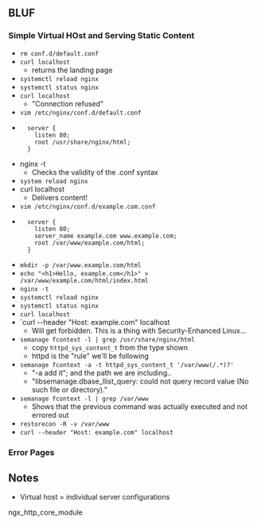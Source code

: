 ## BLUF
### Simple Virtual HOst and Serving Static Content
- `rm conf.d/default.conf`
- `curl localhost`
  - returns the landing page
- `systemctl reload nginx`
- `systemctl status nginx`
- `curl localhost`
  - "Connection refused"
- `vim /etc/nginx/conf.d/default.conf`
-
        server {
          listen 80;
          root /usr/share/nginx/html;
        }
- nginx -t
  - Checks the validity of the .conf syntax
- `system reload nginx`
- curl localhost
  - Delivers content!
- `vim /etc/nginx/conf.d/example.com.conf`
-
        server {
          listen 80;
          server_name example.com www.example.com;
          root /var/www/example.com/html;
        }
- `mkdir -p /var/www.example.com/html`
- `echo "<h1>Hello, example.com</h1>" > /var/www/example.com/html/index.html`
- `nginx -t`
- `systemctl reload nginx`
- `systemctl status nginx`
- `curl localhost`
- `curl --header "Host: example.com"  localhost
  - Will get forbidden. This is a thing with Security-Enhanced Linux...
- `semanage fcontext -l | grep /usr/share/nginx/html`
  - copy `httpd_sys_content_t` from the type shown
  - httpd is the "rule" we'll be following
- `semanage fcontext -a -t httpd_sys_content_t '/var/www(/.*)?'`
  - "-a add it"; and the path we are including..
  - "libsemanage.dbase_llist_query: could not query record value (No such file or directory)."
- `semanage fcontext -l | grep /var/www`
  - Shows that the previous command was actually executed and not errored out
- `restorecon -R -v /var/www`
- `curl --header "Host: example.com" localhost`

### Error Pages


## Notes
- Virtual host = individual server configurations

ngx_http_core_module
